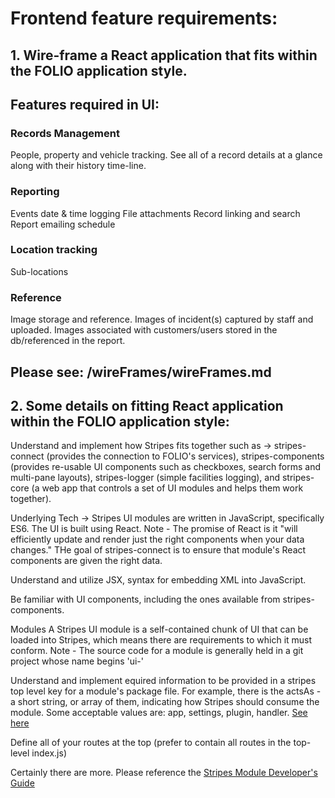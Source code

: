 
# Frontend feature requirements:

## 1. Wire-frame a React application that fits within the FOLIO application style. 

## Features required in UI:
### Records Management
People, property and vehicle tracking. See all of a record details
at a glance along with their history time-line. 

### Reporting
Events date & time logging
File attachments
Record linking and search
Report emailing schedule

### Location tracking
Sub-locations

### Reference
Image storage and reference. Images of incident(s) captured by staff and uploaded. Images associated with customers/users stored in the db/referenced in the report. 

## Please see: /wireFrames/wireFrames.md

## 2. Some details on fitting React application within the FOLIO application style:

Understand and implement how Stripes fits together such as -> stripes-connect (provides the connection to FOLIO's services), stripes-components (provides re-usable UI components such as checkboxes, search forms and multi-pane layouts), stripes-logger (simple facilities logging), and stripes-core (a web app that controls a set of UI modules and helps them work together). 


Underlying Tech -> Stripes UI modules are written in JavaScript, specifically ES6. The UI is built using React. Note - The promise of React is it "will efficiently update and render just the right components when your data changes." THe goal of stripes-connect is to ensure that module's React components are given the right data. 


Understand and utilize JSX, syntax for embedding XML into JavaScript. 

Be familiar with UI components, including the ones available from stripes-components. 

Modules
A Stripes UI module is a self-contained chunk of UI that can be loaded into Stripes, which means there are requirements to which it must conform. 
Note - The source code for a module is generally held in a git project whose name begins 'ui-'


Understand and implement equired information to be provided in a stripes top level key for a module's package file. For example, there is the actsAs - a short string, or array of them, indicating how Stripes should consume the module. Some acceptable values are: app, settings, plugin, handler. 
[See here](https://github.com/folio-org/stripes/blob/master/doc/dev-guide.md#modules)


Define all of your routes at the top (prefer to contain all routes in the top-level index.js) 

Certainly there are more. 
Please reference the [Stripes Module Developer's Guide](https://github.com/folio-org/stripes/blob/master/doc/dev-guide.md#modules)